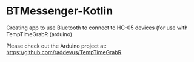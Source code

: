 # BTMessenger-Kotlin
Creating app to use Bluetooth to connect to HC-05 devices (for use with TempTimeGrabR (arduino)

Please check out the Arduino project at: https://github.com/raddevus/TempTimeGrabR
